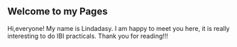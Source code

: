 ## Welcome to my Pages

Hi,everyone! My name is Lindadasy. I am happy to meet you here, it is really interesting to do IBI practicals. 
Thank you for reading!!!



